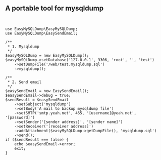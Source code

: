 ## A portable tool for mysqldump

<pre>
<code>

use EasyMySQLDump\EasyMySQLDump;
use EasyMySQLDump\EasySendEmail;

/**
 * 1. Mysqldump
 */
$easyMySQLDump = new EasyMySQLDump();
$easyMySQLDump->setDatabase('127.0.0.1', 3306, 'root', '', 'test')
	->setDumpFile('/web/test.mysqldump.sql')
	->mysqldump();

/**
 * 2. Send email
 */
$easySendEmail = new EasySendEmail();
$easySendEmail->debug = true;
$sendResult = $easySendEmail
	->setSubject('mysqldump')
	->setBody('A mail to backup mysqldump file')
	->setSMTP('smtp.yeah.net', 465, '[username]@yeah.net', '[password]')
	->setSender('[sender address]', '[sender name]')
	->setReceiver('[receiver address]')
	->addAttachment($easyMySQLDump->getDumpFile(), 'mysqldump.sql')
	->send();
if ($sendResult === false) {
	echo $easySendEmail->error;
	exit;
}
</code>
</pre>